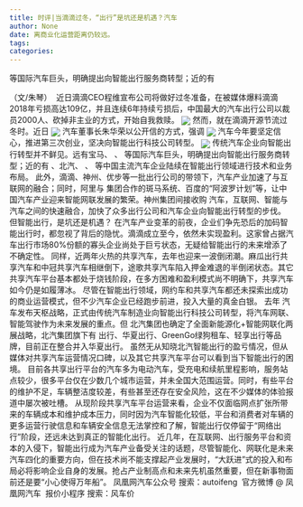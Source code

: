 ```yaml
---
title: 时评|当滴滴过冬，“出行”是坑还是机遇？汽车
author: None
date: 离商业化运营距离仍较远。
tags: 
categories: 
---
```

等国际汽车巨头，明确提出向智能出行服务商转型；近的有
<!-- more -->
（文/朱琴）  近日滴滴CEO程维宣布公司将做好过冬准备，在被媒体爆料滴滴2018年亏损高达109亿，并且连续6年持续亏损后，中国最大的汽车出行公司以裁员2000人、砍掉非主业的方式，开始自我救赎。
<img align="center" border="0" src="https://p2.ifengimg.com/2019_08/5CBED0431E16C685AFA9830C99E692BF72B53114_w640_h384.jpg" />
然而，就在滴滴开源节流过冬时。近日
<img align="center" border="0" src="https://p0.ifengimg.com/2019_08/141686E457C88C1C3580CDB788DF39B3CD44421F_w900_h600.jpg" />
汽车董事长朱华荣以公开信的方式，强调
<img align="center" border="0" src="https://p1.ifengimg.com/2019_08/607CF286F6290050B18898EB65AD4B55DA846628_w640_h400.jpg" />
汽车今年要坚定信心，推进第三次创业，坚决向智能出行科技公司转型。
<img align="center" border="0" src="https://p1.ifengimg.com/2019_08/45837BDC55AD28742397B0485748BA0954BB1600_w480_h320.jpg" />
传统汽车企业向智能出行转型并不鲜见。远有宝马、
、
等国际汽车巨头，明确提出向智能出行服务商转型；近的有
、北汽、
、
等中国主流汽车企业陆续在智能出行领域进行技术和业务布局。
此外，滴滴、神州、优步等一批出行公司的带领下，汽车产业加速了与互联网的融合；同时，阿里与
集团合作的斑马系统、百度的“阿波罗计划”等，让中国汽车产业迎来智能网联发展的繁荣。神州集团间接收购
汽车，互联网、智能与汽车之间的快速融合，加快了众多出行公司和汽车企业向智能出行转型的步伐。
但智能出行，是坑还是机遇？
在汽车产业变革的前夜，企业们争先恐后的加码智能出行时，都忽视了背后的隐忧。滴滴成立至今，依然未实现盈利。这家曾占据汽车出行市场80%份额的寡头企业尚处于巨亏状态，无疑给智能出行的未来增添了不确定性。
同样，近两年火热的共享汽车，去年也迎来一波倒闭潮。麻瓜出行共享汽车和中冠共享汽车相继倒下，途歌共享汽车陷入押金难退的半倒闭状态。其它共享汽车平台基本都处于烧钱阶段，在多方困难和盈利模式尚不明确下，共享汽车如今仍是如履薄冰。
尽管在智能出行领域，网约车和共享汽车都还未探索出成功的商业运营模式，但不少汽车企业已经跑步前进，投入大量的真金白银。
去年
汽车发布天枢战略，正式由传统汽车制造业向智能出行科技公司转型，将汽车网联、智能驾驶作为未来发展的重点。但
北汽集团也确定了全面新能源化+智能网联化两
展战略，北汽集团旗下有
出行、华夏出行、GreenGo绿狗租车、轻享出行等品牌，目前正在整合并入华夏出行。
虽然无从知晓北汽智能出行的盈亏情况，但从媒体对共享汽车运营情况口碑，以及其它共享汽车平台可以看到当下智能出行的困境。
目前各共享出行平台的汽车多为电动汽车，受充电和续航里程影响，服务站点较少，很多平台仅在少数几个城市运营，并未全国大范围运营。同时，有些平台的维护不足，车辆整洁度较差，有些甚至还存在安全风险，这在不少媒体的体验报道中屡次被吐槽。
从现阶段共享汽车平台运营来看，企业不仅面临网点扩张所带来的车辆成本和维护成本压力，同时因为汽车智能化较低，平台和消费者对车辆的更多运营行驶信息和车辆安全信息无法掌控和了解，智能出行仅停留于“网络出行”阶段，还远未达到真正的智能化出行。
近几年，在互联网、出行服务平台和资本的入侵下，智能出行成为汽车产业备受关注的话题，尽管智能化、网联化是未来汽车四化的重要方向，但在技术尚不能支撑起产业发展时，“大跃进”式的投入和布局必将影响企业自身的发展。抢占产业制高点和未来先机虽然重要，但在新事物面前还是要“小心使得万年船”。
凤凰网汽车公众号
搜索：autoifeng
 官方微博
@ 凤凰网汽车 
 报价小程序
搜索：风车价
